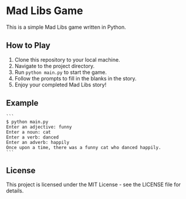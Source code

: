 # Mad Libs Game

This is a simple Mad Libs game written in Python.

## How to Play
1. Clone this repository to your local machine.
2. Navigate to the project directory.
3. Run `python main.py` to start the game.
4. Follow the prompts to fill in the blanks in the story.
5. Enjoy your completed Mad Libs story!

## Example
    ```
    $ python main.py
    Enter an adjective: funny
    Enter a noun: cat
    Enter a verb: danced
    Enter an adverb: happily
    Once upon a time, there was a funny cat who danced happily.
    ```
    
## License
This project is licensed under the MIT License - see the LICENSE file for details.
